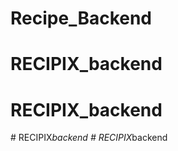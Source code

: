 # Recipe_Backend
# RECIPIX_backend
# RECIPIX_backend
#   R E C I P I X _ b a c k e n d  
 #   R E C I P I X _ b a c k e n d  
 